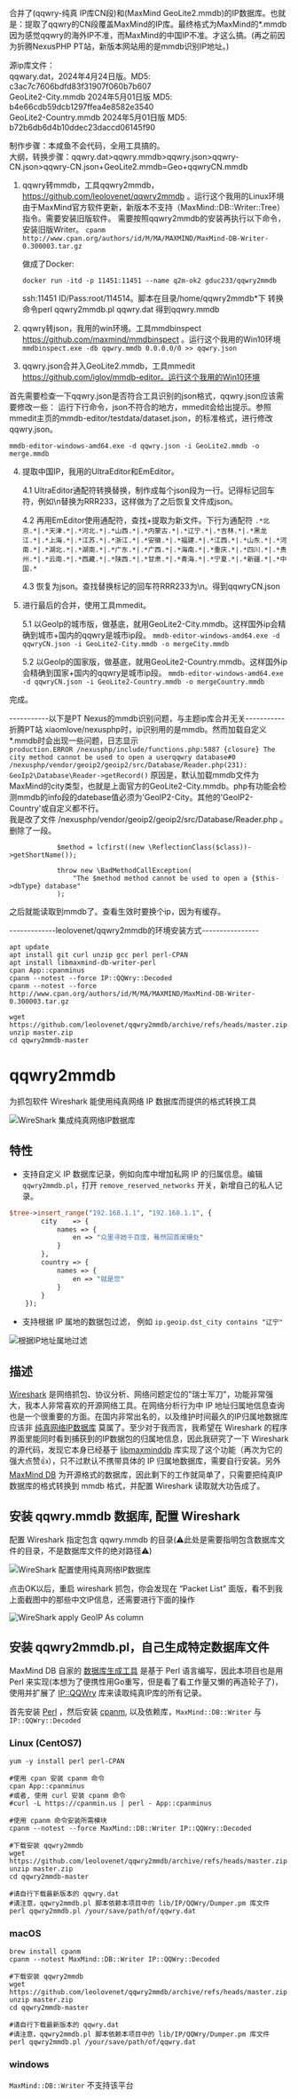 合并了(qqwry-纯真 IP库CN段)和(MaxMind GeoLite2.mmdb)的IP数据库。也就是：提取了qqwry的CN段覆盖MaxMind的IP库。最终格式为MaxMind的*.mmdb  
因为感觉qqwry的海外IP不准，而MaxMind的中国IP不准。才这么搞。(再之前因为折腾NexusPHP PT站，新版本网站用的是mmdb识别IP地址。)

源ip库文件：  
qqwary.dat，2024年4月24日版。MD5: c3ac7c7606bdfd83f31907f060b7b607  
GeoLite2-City.mmdb 2024年5月01日版 MD5: b4e66cdb59dcb1297ffea4e8582e3540  
GeoLite2-Country.mmdb 2024年5月01日版 MD5: b72b6db6d4b10ddec23daccd06145f90  

制作步骤：本咸鱼不会代码，全用工具搞的。  
大纲，转换步骤：qqwry.dat>qqwry.mmdb>qqwry.json>qqwry-CN.json>qqwry-CN.json+GeoLite2.mmdb=Geo+qqwryCN.mmdb

1. qqwry转mmdb，工具qqwry2mmdb，https://github.com/leolovenet/qqwry2mmdb 。运行这个我用的Linux环境
   由于MaxMind官方软件更新，新版本不支持（MaxMind::DB::Writer::Tree）指令。需要安装旧版软件。
   需要按照qqwry2mmdb的安装再执行以下命令，安装旧版Writer。
```cpanm http://www.cpan.org/authors/id/M/MA/MAXMIND/MaxMind-DB-Writer-0.300003.tar.gz```

   做成了Docker:
   ```
   docker run -itd -p 11451:11451 --name q2m-ok2 gduc233/qqwry2mmdb
   ``` 
   ssh:11451 ID/Pass:root/114514。脚本在目录/home/qqwry2mmdb*下
   转换命令perl qqwry2mmdb.pl qqwry.dat
得到qqwry.mmdb
  
3. qqwry转json，我用的win环境。工具mmdbinspect  https://github.com/maxmind/mmdbinspect 。运行这个我用的Win10环境
  ```mmdbinspect.exe -db qqwry.mmdb 0.0.0.0/0 >> qqwry.json```

4. qqwry.json合并入GeoLite2.mmdb，工具mmedit https://github.com/iglov/mmdb-editor。运行这个我用的Win10环境

  首先需要检查一下qqwry.json是否符合工具识别的json格式，qqwry.json应该需要修改一些：
  运行下行命令，json不符合的地方，mmedit会给出提示。参照mmedit主页的mmdb-editor/testdata/dataset.json，的标准格式，进行修改qqwry.json。
  
  ```mmdb-editor-windows-amd64.exe -d qqwry.json -i GeoLite2.mmdb -o merge.mmdb```
  
  4. 提取中国IP，我用的UltraEditor和EmEditor。
  
     4.1 UltraEditor通配符转换替换，制作成每个json段为一行。记得标记回车符，例如\n替换为RRR233，这样做为了之后恢复文件成json。
     
     4.2 再用EmEditor使用通配符，查找+提取为新文件。下行为通配符
     ```.*北京.*|.*天津.*|.*河北.*|.*山西.*|.*内蒙古.*|.*辽宁.*|.*吉林.*|.*黑龙江.*|.*上海.*|.*江苏.*|.*浙江.*|.*安徽.*|.*福建.*|.*江西.*|.*山东.*|.*河南.*|.*湖北.*|.*湖南.*|.*广东.*|.*广西.*|.*海南.*|.*重庆.*|.*四川.*|.*贵州.*|.*云南.*|.*西藏.*|.*陕西.*|.*甘肃.*|.*青海.*|.*宁夏.*|.*新疆.*|.*中国.*```
     
     4.3 恢复为json。查找替换标记的回车符RRR233为\n。得到qqwryCN.json

  5. 进行最后的合并，使用工具mmedit。
     

     5.1 以GeoIp的城市版，做基底，就用GeoLite2-City.mmdb。这样国外ip会精确到城市+国内的qqwry是城市ip段。
        ```mmdb-editor-windows-amd64.exe -d qqwryCN.json -i GeoLite2-City.mmdb -o mergeCity.mmdb```
   
     5.2 以GeoIp的国家版，做基底，就用GeoLite2-Country.mmdb。这样国外ip会精确到国家+国内的qqwry是城市ip段。
       ```mmdb-editor-windows-amd64.exe -d qqwryCN.json -i GeoLite2-Country.mmdb -o mergeCountry.mmdb```

完成。


 

   
 
-----------以下是PT Nexus的mmdb识别问题，与主题ip库合并无关-----------
折腾PT站 xiaomlove/nexusphp时，ip识别用的是mmdb。然而加载自定义*.mmdb时会出现一些问题，日志显示  
```production.ERROR /nexusphp/include/functions.php:5887 {closure} The city method cannot be used to open a userqqwry database#0 /nexusphp/vendor/geoip2/geoip2/src/Database/Reader.php(231): GeoIp2\Database\Reader->getRecord()```
原因是，默认加载mmdb文件为MaxMind的city类型，也就是上面官方的GeoLite2-City.mmdb。php有功能会检测mmdb的info段的datebase值必须为'GeoIP2-City。其他的'GeoIP2-Country'或自定义都不行。  
我是改了文件 /nexusphp/vendor/geoip2/geoip2/src/Database/Reader.php 。删除了一段。
```
            $method = lcfirst((new \ReflectionClass($class))->getShortName());

            throw new \BadMethodCallException(
                "The $method method cannot be used to open a {$this->dbType} database"
            );
```
之后就能读取到mmdb了。查看生效时要换个ip，因为有缓存。  



      

-------------leolovenet/qqwry2mmdb的环境安装方式----------------
```
apt update
apt install git curl unzip gcc perl perl-CPAN
apt install libmaxmind-db-writer-perl
cpan App::cpanminus
cpanm --notest --force IP::QQWry::Decoded
cpanm --notest --force http://www.cpan.org/authors/id/M/MA/MAXMIND/MaxMind-DB-Writer-0.300003.tar.gz

wget https://github.com/leolovenet/qqwry2mmdb/archive/refs/heads/master.zip
unzip master.zip
cd qqwry2mmdb-master
```














# qqwry2mmdb
 为抓包软件 Wireshark 能使用纯真网络 IP 数据库而提供的格式转换工具

![WireShark 集成纯真网络IP数据库](./wireshark-with-qqwry-ip-data.jpg)

## 特性

* 支持自定义 IP 数据库记录，例如向库中增加私网 IP 的归属信息。编辑 `qqwry2mmdb.pl`，打开 `remove_reserved_networks` 开关，新增自己的私人记录。

```perl
$tree->insert_range("192.168.1.1", "192.168.1.1", {
        city    => {
            names => {
                en => "众里寻她千百度，蓦然回首阑珊处"
            }
        },
        country => {
            names => {
                en => "就是您"
            }
        }
    });
```

* 支持根据 IP 属地的数据包过滤， 例如 `ip.geoip.dst_city contains "辽宁"`

![根据IP地址属地过滤](./wireshark-filter.jpg)

## 描述

[Wireshark](https://www.wireshark.org/) 是网络抓包、协议分析、网络问题定位的"瑞士军刀"，功能非常强大，我本人非常喜欢的开源网络工具。在网络分析行为中 IP 地址归属地信息查询也是一个很重要的方面。在国内非常出名的，以及维护时间最久的IP归属地数据库应该非 [纯真网络IP数据库](http://www.cz88.net/ip/) 莫属了。至少对于我而言，我希望在 Wireshark 的程序界面里能同时看到捕获到的IP数据包的归属地信息，因此我研究了一下 Wireshark 的源代码，发现它本身已经基于 [libmaxminddb](https://github.com/maxmind/libmaxminddb) 库实现了这个功能（再次为它的强大点赞👍），只不过默认不携带具体的 IP 归属地数据库，需要自行安装。另外 [MaxMind DB](https://github.com/maxmind/MaxMind-DB/blob/master/MaxMind-DB-spec.md) 为开源格式的数据库，因此剩下的工作就简单了，只需要把纯真IP数据库的格式转换到 mmdb 格式，并配置 Wireshark 读取就大功告成了。


## 安装 qqwry.mmdb 数据库, 配置 Wireshark

配置 Wireshark 指定包含 qqwry.mmdb 的目录(⚠️此处是需要指明包含数据库文件的目录，不是数据库文件的绝对路径⚠️)

![WireShark 配置使用纯真网络IP数据库](./wireshark-config.jpg)

点击OK以后，重启 wireshark 抓包，你会发现在 “Packet List” 面版，看不到我上面截图中的那些中文IP信息，还需要进行下面的操作

![WireShark apply GeoIP As column](./wireshark-config-as-column.jpg)
## 安装 qqwry2mmdb.pl，自己生成特定数据库文件

MaxMind DB 自家的 [数据库生成工具](https://github.com/maxmind/MaxMind-DB-Writer-perl) 是基于 Perl 语言编写，因此本项目也是用 Perl 来实现(本想为了便携性用Go重写，但是看了看工作量又懒的再造轮子了)，使用并扩展了 [IP::QQWry](https://metacpan.org/pod/IP::QQWry) 库来读取纯真IP库的所有记录。

首先安装 [Perl](https://www.perl.org/get.html) ，然后安装 [cpanm](https://cpanmin.us/), 以及依赖库，`MaxMind::DB::Writer` 与 `IP::QQWry::Decoded`

### Linux (CentOS7)

```shell
yum -y install perl perl-CPAN

#使用 cpan 安装 cpanm 命令
cpan App::cpanminus
#或者, 使用 curl 安装 cpanm 命令
#curl -L https://cpanmin.us | perl - App::cpanminus

#使用 cpanm 命令安装所需模块
cpanm --notest --force MaxMind::DB::Writer IP::QQWry::Decoded

#下载安装 qqwry2mmdb
wget https://github.com/leolovenet/qqwry2mmdb/archive/refs/heads/master.zip
unzip master.zip
cd qqwry2mmdb-master

#请自行下载最新版本的 qqwry.dat
#请注意，qqwry2mmdb.pl 脚本依赖本项目中的 lib/IP/QQWry/Dumper.pm 库文件
perl qqwry2mmdb.pl /your/save/path/of/qqwry.dat
```

### macOS

```shell
brew install cpanm
cpanm --notest MaxMind::DB::Writer IP::QQWry::Decoded

#下载安装 qqwry2mmdb
wget https://github.com/leolovenet/qqwry2mmdb/archive/refs/heads/master.zip
unzip master.zip
cd qqwry2mmdb-master

#请自行下载最新版本的 qqwry.dat
#请注意，qqwry2mmdb.pl 脚本依赖本项目中的 lib/IP/QQWry/Dumper.pm 库文件
perl qqwry2mmdb.pl /your/save/path/of/qqwry.dat
```

### windows

`MaxMind::DB::Writer` 不支持该平台
